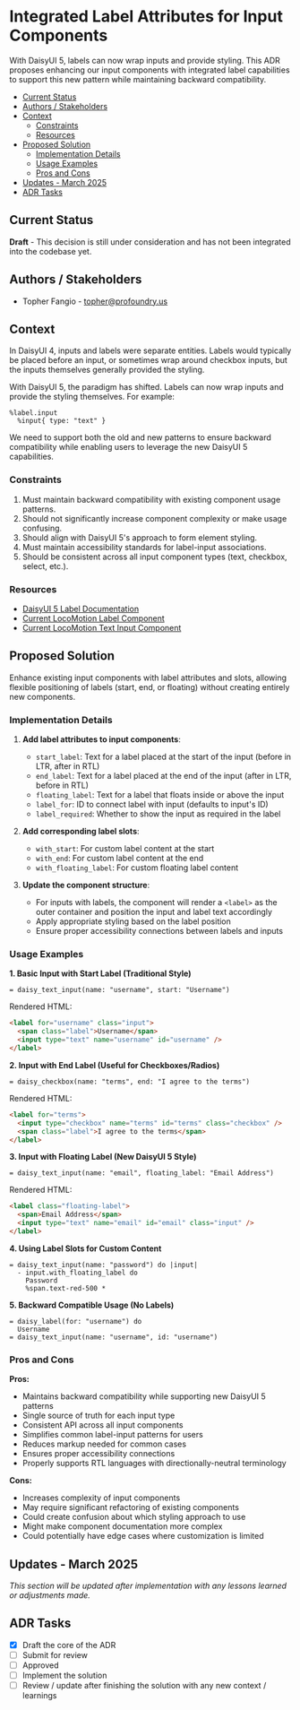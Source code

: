 <!-- omit from toc -->
# Integrated Label Attributes for Input Components

With DaisyUI 5, labels can now wrap inputs and provide styling. This ADR
proposes enhancing our input components with integrated label capabilities to
support this new pattern while maintaining backward compatibility.

- [Current Status](#current-status)
- [Authors / Stakeholders](#authors--stakeholders)
- [Context](#context)
  - [Constraints](#constraints)
  - [Resources](#resources)
- [Proposed Solution](#proposed-solution)
  - [Implementation Details](#implementation-details)
  - [Usage Examples](#usage-examples)
  - [Pros and Cons](#pros-and-cons)
- [Updates - March 2025](#updates---march-2025)
- [ADR Tasks](#adr-tasks)

## Current Status

**Draft** - This decision is still under consideration and has not been
integrated into the codebase yet.

## Authors / Stakeholders

 - Topher Fangio - [topher@profoundry.us](mailto:topher@profoundry.us)

## Context

In DaisyUI 4, inputs and labels were separate entities. Labels would typically
be placed before an input, or sometimes wrap around checkbox inputs, but the
inputs themselves generally provided the styling.

With DaisyUI 5, the paradigm has shifted. Labels can now wrap inputs and
provide the styling themselves. For example:

```haml
%label.input
  %input{ type: "text" }
```

We need to support both the old and new patterns to ensure backward
compatibility while enabling users to leverage the new DaisyUI 5 capabilities.

### Constraints

1. Must maintain backward compatibility with existing component usage patterns.
2. Should not significantly increase component complexity or make usage
   confusing.
3. Should align with DaisyUI 5's approach to form element styling.
4. Must maintain accessibility standards for label-input associations.
5. Should be consistent across all input component types (text, checkbox,
   select, etc.).

### Resources

- [DaisyUI 5 Label Documentation](https://daisyui.com/components/label/)
- [Current LocoMotion Label Component](https://github.com/profoundry-us/loco_motion/blob/main/app/components/daisy/data_input/label_component.rb)
- [Current LocoMotion Text Input Component](https://github.com/profoundry-us/loco_motion/blob/main/app/components/daisy/data_input/text_input_component.rb)

## Proposed Solution

Enhance existing input components with label attributes and slots, allowing
flexible positioning of labels (start, end, or floating) without creating
entirely new components.

### Implementation Details

1. **Add label attributes to input components**:
   - `start_label`: Text for a label placed at the start of the input (before in LTR, after in RTL)
   - `end_label`: Text for a label placed at the end of the input (after in LTR, before in RTL)
   - `floating_label`: Text for a label that floats inside or above the input
   - `label_for`: ID to connect label with input (defaults to input's ID)
   - `label_required`: Whether to show the input as required in the label

2. **Add corresponding label slots**:
   - `with_start`: For custom label content at the start
   - `with_end`: For custom label content at the end
   - `with_floating_label`: For custom floating label content

3. **Update the component structure**:
   - For inputs with labels, the component will render a `<label>` as the outer
     container and position the input and label text accordingly
   - Apply appropriate styling based on the label position
   - Ensure proper accessibility connections between labels and inputs

### Usage Examples

**1. Basic Input with Start Label (Traditional Style)**

```haml
= daisy_text_input(name: "username", start: "Username")
```

Rendered HTML:
```html
<label for="username" class="input">
  <span class="label">Username</span>
  <input type="text" name="username" id="username" />
</label>
```

**2. Input with End Label (Useful for Checkboxes/Radios)**

```haml
= daisy_checkbox(name: "terms", end: "I agree to the terms")
```

Rendered HTML:
```html
<label for="terms">
  <input type="checkbox" name="terms" id="terms" class="checkbox" />
  <span class="label">I agree to the terms</span>
</label>
```

**3. Input with Floating Label (New DaisyUI 5 Style)**

```haml
= daisy_text_input(name: "email", floating_label: "Email Address")
```

Rendered HTML:
```html
<label class="floating-label">
  <span>Email Address</span>
  <input type="text" name="email" id="email" class="input" />
</label>
```

**4. Using Label Slots for Custom Content**

```haml
= daisy_text_input(name: "password") do |input|
  - input.with_floating_label do
    Password
    %span.text-red-500 *
```

**5. Backward Compatible Usage (No Labels)**

```haml
= daisy_label(for: "username") do
  Username
= daisy_text_input(name: "username", id: "username")
```

### Pros and Cons

**Pros:**

- Maintains backward compatibility while supporting new DaisyUI 5 patterns
- Single source of truth for each input type
- Consistent API across all input components
- Simplifies common label-input patterns for users
- Reduces markup needed for common cases
- Ensures proper accessibility connections
- Properly supports RTL languages with directionally-neutral terminology

**Cons:**

- Increases complexity of input components
- May require significant refactoring of existing components
- Could create confusion about which styling approach to use
- Might make component documentation more complex
- Could potentially have edge cases where customization is limited

## Updates - March 2025

_This section will be updated after implementation with any lessons learned or
adjustments made._

## ADR Tasks

- [x] Draft the core of the ADR
- [ ] Submit for review
- [ ] Approved
- [ ] Implement the solution
- [ ] Review / update after finishing the solution with any new context /
      learnings
